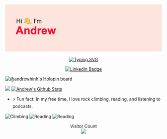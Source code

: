 ![title](./header.png)

<p align="center"> 
  <a href="https://git.io/typing-svg"><img src="https://readme-typing-svg.herokuapp.com?font=Sans-serif&size=30&duration=3000&pause=1000&color=F70000&center=true&width=500&lines=Full-Stack+ML+Engineer;UC+Merced+CS+Undergrad;Child+at+Heart" alt="Typing SVG" /></a>
</p>

<p align="center"> 
  <a href="https://www.linkedin.com/in/andrewhinh"><img src="https://img.shields.io/badge/-andrewhinh-blue?style=for-the-badge&logo=linkedin&logoColor=white" alt="LinkedIn Badge"></a>
</p>

[![@andrewhinh's Holopin board](https://holopin.me/andrewhinh)](https://holopin.io/@andrewhinh)

<p align="left">
  <a href="https://github.com/anuraghazra/github-readme-stats"><img height="235" src="https://github-readme-stats.vercel.app/api/top-langs/?username=andrewhinh&theme=radical&hide_border=true" /></a> 
  <a href="https://github.com/anuraghazra/github-readme-stats"><img height="235" src="https://github-readme-stats.vercel.app/api?username=andrewhinh&count_private=true&show_icons=true&include_all_commits=true&theme=radical&hide_border=true" alt="Andrew's Github Stats" /></a>
</p>
 
- ⚡ Fun fact: In my free time, I love rock climbing, reading, and listening to podcasts.
<p align="left"> 
  <img align="center" alt="Climbing" height="207" src="https://media.giphy.com/media/4EFsQt657jDzdCcClx/giphy.gif">
  <img align="center" alt="Reading" height="207" src="https://media.giphy.com/media/51XVqRxtB4jqo/giphy.gif">
  <img align="center" alt="Reading" height="207" src="https://media.giphy.com/media/4qY3r5eal0xH2/giphy.gif">
</p>

<p align="center"> 
  Visitor Count<br>
  <img src="https://profile-counter.glitch.me/andrewhinh/count.svg" />
</p>
